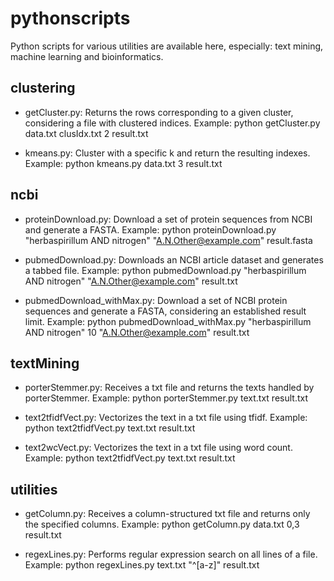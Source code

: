 # pythonscripts
Python scripts for various utilities are available here, especially: text mining, machine learning and bioinformatics.

clustering
--------------------------------------------------------------------------------------------------------------------------------
- getCluster.py: Returns the rows corresponding to a given cluster, considering a file with clustered indices.
Example: python getCluster.py data.txt clusIdx.txt 2 result.txt

- kmeans.py: Cluster with a specific k and return the resulting indexes.
Example: python kmeans.py data.txt 3 result.txt

ncbi
--------------------------------------------------------------------------------------------------------------------------------
- proteinDownload.py: Download a set of protein sequences from NCBI and generate a FASTA.
Example: python proteinDownload.py "herbaspirillum AND nitrogen" "A.N.Other@example.com" result.fasta

- pubmedDownload.py: Downloads an NCBI article dataset and generates a tabbed file.
Example: python pubmedDownload.py "herbaspirillum AND nitrogen" "A.N.Other@example.com" result.txt

- pubmedDownload_withMax.py: Download a set of NCBI protein sequences and generate a FASTA, considering an established result limit.
Example: python pubmedDownload_withMax.py "herbaspirillum AND nitrogen" 10 "A.N.Other@example.com" result.txt

textMining
--------------------------------------------------------------------------------------------------------------------------------
- porterStemmer.py: Receives a txt file and returns the texts handled by porterStemmer.
Example: python porterStemmer.py text.txt result.txt

- text2tfidfVect.py: Vectorizes the text in a txt file using tfidf.
Example: python text2tfidfVect.py text.txt result.txt

- text2wcVect.py: Vectorizes the text in a txt file using word count.
Example: python text2tfidfVect.py text.txt result.txt

utilities
--------------------------------------------------------------------------------------------------------------------------------
- getColumn.py: Receives a column-structured txt file and returns only the specified columns.
Example: python getColumn.py data.txt 0,3 result.txt

- regexLines.py: Performs regular expression search on all lines of a file.
Example: python regexLines.py text.txt "^[a-z]" result.txt

